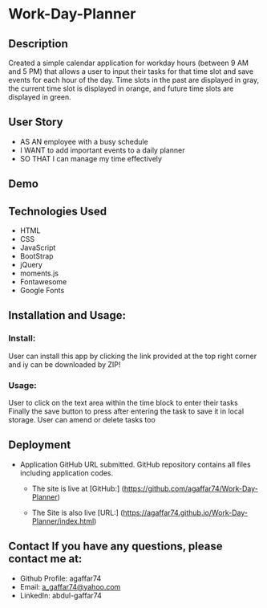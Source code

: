 # Work-Day-Planner


## Description
Created a simple calendar application for workday hours (between 9 AM and 5 PM) that allows a user to input their tasks for that time slot and save events for each hour of the day. Time slots in the past are displayed in gray, the current time slot is displayed in orange, and future time slots are displayed in green. 


## User Story
* AS AN employee with a busy schedule
* I WANT to add important events to a daily planner
* SO THAT I can manage my time effectively

## Demo


## Technologies Used
* HTML
* CSS
* JavaScript
* BootStrap
* jQuery
* moments.js
* Fontawesome
* Google Fonts

## Installation and Usage:
### Install:
User can install this app by clicking the link provided at the top right corner and iy can be downloaded by ZIP!

### Usage:
User to click on the text area within the time block to enter their tasks
Finally the save button to press after entering the task to save it in local storage. 
User can amend or delete tasks too


## Deployment
* Application GitHub URL submitted. GitHub repository contains all files including application codes.

    * The site is live at [GitHub:] (https://github.com/agaffar74/Work-Day-Planner)

    * The Site is also live [URL:] (https://agaffar74.github.io/Work-Day-Planner/index.html)

## Contact If you have any questions, please contact me at:
* Github Profile: agaffar74
* Email: a_gaffar74@yahoo.com
* LinkedIn: abdul-gaffar74
